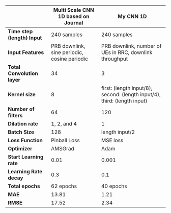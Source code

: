 |                               | Multi Scale CNN 1D based on Journal | My CNN 1D                      |
|-------------------------------|-------------------------------------|--------------------------------|
| **Time step (length) Input**   | 240 samples                         | 240 samples                    |
| **Input Features**             | PRB downlink, sine periodic, cosine periodic | PRB downlink, number of UEs in RRC, downlink throughput |
| **Total Convolution layer**    | 34                                  | 3                              |
| **Kernel size**                | 8                                   | first: (length input/8), second: (length input/4), third: (length input) |
| **Number of filters**          | 64                                  | 120                            |
| **Dilation rate**              | 1, 2, and 4                         | 1                              |
| **Batch Size**                 | 128                                 | length input/2                 |
| **Loss Function**              | Pinball Loss                        | MSE loss                       |
| **Optimizer**                  | AMSGrad                             | Adam                           |
| **Start Learning rate**        | 0.01                                | 0.001                          |
| **Learning Rate decay**        | 0.3                                 | 0.1                            |
| **Total epochs**               | 62 epochs                           | 40 epochs                      |
| **MAE**                        | 13.81                               | 1.21                           |
| **RMSE**                       | 17.52                               | 2.34                           |
